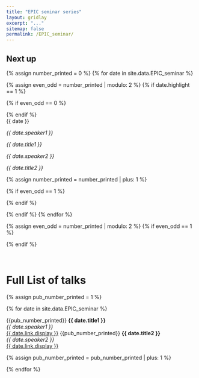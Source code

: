 ```yaml
---
title: "EPIC seminar series"
layout: gridlay
excerpt: "..."
sitemap: false
permalink: /EPIC_seminar/
---
```


## Next up

{% assign number_printed = 0 %}
{% for date in site.data.EPIC_seminar %}

{% assign even_odd = number_printed | modulo: 2 %}
{% if date.highlight == 1 %}

{% if even_odd == 0 %}
<div class="row">
{% endif %}

<div class="col-sm-6 clearfix">
 <div class="well">
  <meta charset="utf-8"> 
  <pubtit>{{ date }}</pubtit>
  <p><em>{{ date.speaker1 }}</em></p>
  <p><em>{{ date.title1 }}</em></p>
  <p><em>{{ date.speaker2 }}</em></p>
  <p><em>{{ date.title2 }}</em></p>
  </div>
</div>

{% assign number_printed = number_printed | plus: 1 %}

{% if even_odd == 1 %}
</div>
{% endif %}

{% endif %}
{% endfor %}

{% assign even_odd = number_printed | modulo: 2 %}
{% if even_odd == 1 %}
</div>
{% endif %}

<p> &nbsp; </p>


# Full List of talks


{% assign pub_number_printed = 1 %}

{% for date in site.data.EPIC_seminar %}
  
  {{pub_number_printed}} <b>{{ date.title1 }} </b> <br />
  <em>{{ date.speaker1 }} </em><br /><a href="{{ date.link.url }}">{{ date.link.display }}</a>
  {{pub_number_printed}} <b>{{ date.title2 }} </b> <br />
  <em>{{ date.speaker2 }} </em><br /><a href="{{ date.link.url }}">{{ date.link.display }}</a>

{% assign pub_number_printed = pub_number_printed | plus: 1 %}

{% endfor %}
